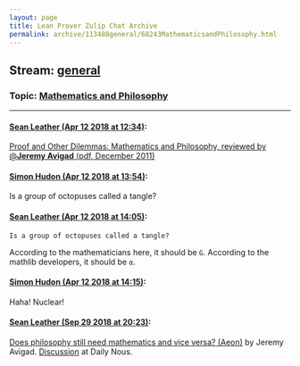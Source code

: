 ```yaml
---
layout: page
title: Lean Prover Zulip Chat Archive 
permalink: archive/113488general/68243MathematicsandPhilosophy.html
---
```


## Stream: [general](index.html)
### Topic: [Mathematics and Philosophy](68243MathematicsandPhilosophy.html)

---

#### [Sean Leather (Apr 12 2018 at 12:34)](https://leanprover.zulipchat.com/#narrow/stream/113488-general/topic/Mathematics%20and%20Philosophy/near/124978055):
[Proof and Other Dilemmas: Mathematics and Philosophy, reviewed by @**Jeremy Avigad** (pdf, December 2011)](https://www.ams.org/notices/201111/rtx111101580p.pdf)

#### [Simon Hudon (Apr 12 2018 at 13:54)](https://leanprover.zulipchat.com/#narrow/stream/113488-general/topic/Mathematics%20and%20Philosophy/near/124981162):
Is a group of octopuses called a tangle?

#### [Sean Leather (Apr 12 2018 at 14:05)](https://leanprover.zulipchat.com/#narrow/stream/113488-general/topic/Mathematics%20and%20Philosophy/near/124981630):
```quote
Is a group of octopuses called a tangle?
```
According to the mathematicians here, it should be `G`. According to the mathlib developers, it should be `α`.

#### [Simon Hudon (Apr 12 2018 at 14:15)](https://leanprover.zulipchat.com/#narrow/stream/113488-general/topic/Mathematics%20and%20Philosophy/near/124982200):
Haha! Nuclear!

#### [Sean Leather (Sep 29 2018 at 20:23)](https://leanprover.zulipchat.com/#narrow/stream/113488-general/topic/Mathematics%20and%20Philosophy/near/134891499):
[Does philosophy still need mathematics and vice versa? (Aeon)](https://aeon.co/essays/does-philosophy-still-need-mathematics-and-vice-versa) by Jeremy Avigad. [Discussion](http://dailynous.com/2018/09/25/philosophy-math-need-practical-turn/) at Daily Nous.

